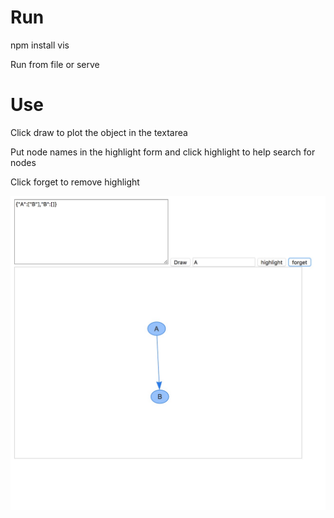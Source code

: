# Run

npm install vis

Run from file or serve


# Use

Click draw to plot the object in the textarea

Put node names in the highlight form and click highlight to help search for nodes

Click forget to remove highlight


![alt text](assets/gvisexample.jpg)